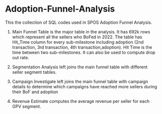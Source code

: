 # Adoption-Funnel-Analysis

This the collection of SQL codes used in SPOS Adoption Funnel Analysis.
  1. Main Funnel Table is the major table in the analysis. It has 692k rows which represent all the sellers who BoFed in 2022.
     The table has Hit_Time column for every sub-milestone including adoption (2nd transaction, 3rd transaction, 4th transaction,adoption).
     Hit Time is the time between two sub-milestones. It can also be used to compute drop out rate.
     
  2. Segmentation Analysis left joins the main funnel table with different seller segment tables. 

  3. Campaign Investigate left joins the main funnel table with campaign details to determine which campaigns have reached more sellers during their BoF and adoption

  4. Revenue Estimate computes the average revenue per seller for each GPV segment.
